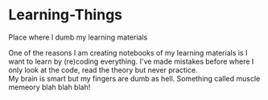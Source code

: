 # Learning-Things
Place where I dumb my learning materials 

One of the reasons I am creating notebooks of my learning materials is I want to learn by (re)coding everything. 
I've made mistakes before where I only look at the code, read the theory but never practice.  
My brain is smart but my fingers are dumb as hell. Something called muscle memeory blah blah blah! 

